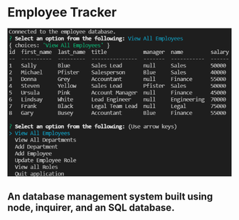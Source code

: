 # Employee Tracker

![image](https://github.com/Pfizzz/employee-tracker-2/blob/da3ff431872bb411fde4c9fa6433ba0f07f47324/images/Untitled.png)

## An database management system built using node, inquirer, and an SQL database.

